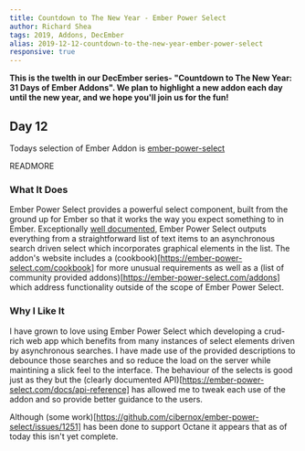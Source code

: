 ```yaml
---
title: Countdown to The New Year - Ember Power Select
author: Richard Shea  
tags: 2019, Addons, DecEmber
alias: 2019-12-12-countdown-to-the-new-year-ember-power-select
responsive: true
---
```


**This is the twelth in our DecEmber series- "Countdown to The New Year: 31 Days of Ember Addons". We plan to highlight a new addon each day until the new year, and we hope you'll join us for the fun!**

## Day 12

Todays selection of Ember Addon is [ember-power-select](https://emberobserver.com/addons/ember-power-select)

READMORE

### What It Does

Ember Power Select provides a powerful select component, built from the ground up for Ember so that it works the way you expect something to in Ember. Exceptionally [well documented](https://ember-power-select.com/docs), Ember Power Select outputs everything from a straightforward list of text items to an asynchronous search driven select which incorporates graphical elements in the list. The addon's website includes a (cookbook)[https://ember-power-select.com/cookbook] for more unusual requirements as well as a (list of community provided addons)[https://ember-power-select.com/addons] which address functionality outside of the scope of Ember Power Select.

### Why I Like It

I have grown to love using Ember Power Select which developing a crud-rich web app which benefits from many instances of select elements driven by asynchronous searches. I have made use of the provided descriptions to debounce those searches and so reduce the load on the server while maintining a slick feel to the interface. The behaviour of the selects is good just as they but the (clearly documented API)[https://ember-power-select.com/docs/api-reference] has allowed me to tweak each use of the addon and so provide better guidance to the users.

Although (some work)[https://github.com/cibernox/ember-power-select/issues/1251] has been done to support Octane it appears that as of today this isn't yet complete.
